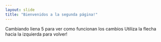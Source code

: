 ```yaml
---
layout: slide
title: "Bienvenidos a la segunda página!"
---
```

Cambiando liena 5 para ver como funcionan los cambios
Utiliza la flecha hacia la izquierda para volver!
